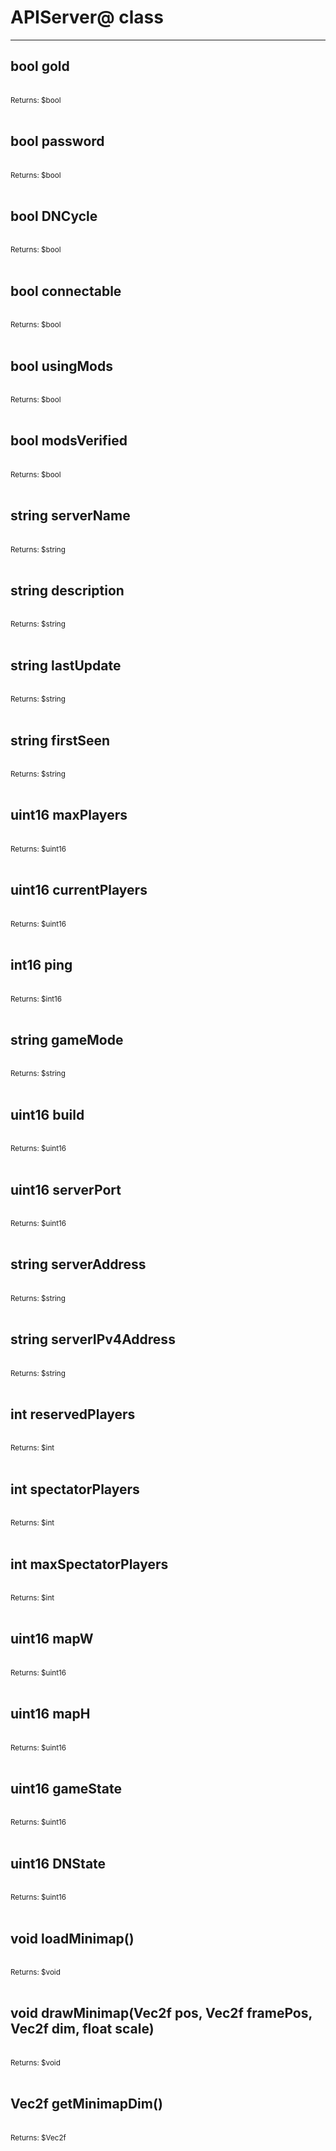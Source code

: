 # APIServer@ class

---

## bool gold

<br>
<small>Returns: $bool </small>

<br>
<br>

## bool password

<br>
<small>Returns: $bool </small>

<br>
<br>

## bool DNCycle

<br>
<small>Returns: $bool </small>

<br>
<br>

## bool connectable

<br>
<small>Returns: $bool </small>

<br>
<br>

## bool usingMods

<br>
<small>Returns: $bool </small>

<br>
<br>

## bool modsVerified

<br>
<small>Returns: $bool </small>

<br>
<br>

## string serverName

<br>
<small>Returns: $string </small>

<br>
<br>

## string description

<br>
<small>Returns: $string </small>

<br>
<br>

## string lastUpdate

<br>
<small>Returns: $string </small>

<br>
<br>

## string firstSeen

<br>
<small>Returns: $string </small>

<br>
<br>

## uint16 maxPlayers

<br>
<small>Returns: $uint16 </small>

<br>
<br>

## uint16 currentPlayers

<br>
<small>Returns: $uint16 </small>

<br>
<br>

## int16 ping

<br>
<small>Returns: $int16 </small>

<br>
<br>

## string gameMode

<br>
<small>Returns: $string </small>

<br>
<br>

## uint16 build

<br>
<small>Returns: $uint16 </small>

<br>
<br>

## uint16 serverPort

<br>
<small>Returns: $uint16 </small>

<br>
<br>

## string serverAddress

<br>
<small>Returns: $string </small>

<br>
<br>

## string serverIPv4Address

<br>
<small>Returns: $string </small>

<br>
<br>

## int reservedPlayers

<br>
<small>Returns: $int </small>

<br>
<br>

## int spectatorPlayers

<br>
<small>Returns: $int </small>

<br>
<br>

## int maxSpectatorPlayers

<br>
<small>Returns: $int </small>

<br>
<br>

## uint16 mapW

<br>
<small>Returns: $uint16 </small>

<br>
<br>

## uint16 mapH

<br>
<small>Returns: $uint16 </small>

<br>
<br>

## uint16 gameState

<br>
<small>Returns: $uint16 </small>

<br>
<br>

## uint16 DNState

<br>
<small>Returns: $uint16 </small>

<br>
<br>

## void loadMinimap()

<br>
<small>Returns: $void </small>

<br>
<br>

## void drawMinimap(Vec2f pos, Vec2f framePos, Vec2f dim, float scale)

<br>
<small>Returns: $void </small>

<br>
<br>

## Vec2f getMinimapDim()

<br>
<small>Returns: $Vec2f </small>

<br>
<br>

